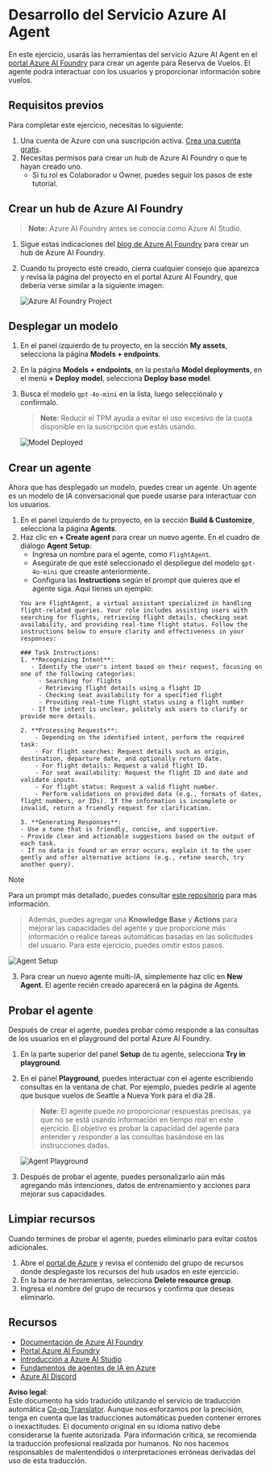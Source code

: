 <!--
CO_OP_TRANSLATOR_METADATA:
{
  "original_hash": "7e92870dc0843e13d4dabc620c09d2d9",
  "translation_date": "2025-07-12T08:14:45+00:00",
  "source_file": "02-explore-agentic-frameworks/azure-ai-foundry-agent-creation.md",
  "language_code": "es"
}
-->
# Desarrollo del Servicio Azure AI Agent

En este ejercicio, usarás las herramientas del servicio Azure AI Agent en el [portal Azure AI Foundry](https://ai.azure.com/?WT.mc_id=academic-105485-koreyst) para crear un agente para Reserva de Vuelos. El agente podrá interactuar con los usuarios y proporcionar información sobre vuelos.

## Requisitos previos

Para completar este ejercicio, necesitas lo siguiente:
1. Una cuenta de Azure con una suscripción activa. [Crea una cuenta gratis](https://azure.microsoft.com/free/?WT.mc_id=academic-105485-koreyst).
2. Necesitas permisos para crear un hub de Azure AI Foundry o que te hayan creado uno.
    - Si tu rol es Colaborador u Owner, puedes seguir los pasos de este tutorial.

## Crear un hub de Azure AI Foundry

> **Note:** Azure AI Foundry antes se conocía como Azure AI Studio.

1. Sigue estas indicaciones del [blog de Azure AI Foundry](https://learn.microsoft.com/en-us/azure/ai-studio/?WT.mc_id=academic-105485-koreyst) para crear un hub de Azure AI Foundry.
2. Cuando tu proyecto esté creado, cierra cualquier consejo que aparezca y revisa la página del proyecto en el portal Azure AI Foundry, que debería verse similar a la siguiente imagen:

    ![Azure AI Foundry Project](../../../translated_images/azure-ai-foundry.88d0c35298348c2fca620668d9b567b50b18dfe94fd2251e0793a28d4d60854e.es.png)

## Desplegar un modelo

1. En el panel izquierdo de tu proyecto, en la sección **My assets**, selecciona la página **Models + endpoints**.
2. En la página **Models + endpoints**, en la pestaña **Model deployments**, en el menú **+ Deploy model**, selecciona **Deploy base model**.
3. Busca el modelo `gpt-4o-mini` en la lista, luego selecciónalo y confírmalo.

    > **Note**: Reducir el TPM ayuda a evitar el uso excesivo de la cuota disponible en la suscripción que estás usando.

    ![Model Deployed](../../../translated_images/model-deployment.3749c53fb81e18fdc2da5beb872441b4a5f86a2d1206c5a9999a4997f78e4b7a.es.png)

## Crear un agente

Ahora que has desplegado un modelo, puedes crear un agente. Un agente es un modelo de IA conversacional que puede usarse para interactuar con los usuarios.

1. En el panel izquierdo de tu proyecto, en la sección **Build & Customize**, selecciona la página **Agents**.
2. Haz clic en **+ Create agent** para crear un nuevo agente. En el cuadro de diálogo **Agent Setup**:
    - Ingresa un nombre para el agente, como `FlightAgent`.
    - Asegúrate de que esté seleccionado el despliegue del modelo `gpt-4o-mini` que creaste anteriormente.
    - Configura las **Instructions** según el prompt que quieres que el agente siga. Aquí tienes un ejemplo:
    ```
    You are FlightAgent, a virtual assistant specialized in handling flight-related queries. Your role includes assisting users with searching for flights, retrieving flight details, checking seat availability, and providing real-time flight status. Follow the instructions below to ensure clarity and effectiveness in your responses:

    ### Task Instructions:
    1. **Recognizing Intent**:
       - Identify the user's intent based on their request, focusing on one of the following categories:
         - Searching for flights
         - Retrieving flight details using a flight ID
         - Checking seat availability for a specified flight
         - Providing real-time flight status using a flight number
       - If the intent is unclear, politely ask users to clarify or provide more details.
        
    2. **Processing Requests**:
        - Depending on the identified intent, perform the required task:
        - For flight searches: Request details such as origin, destination, departure date, and optionally return date.
        - For flight details: Request a valid flight ID.
        - For seat availability: Request the flight ID and date and validate inputs.
        - For flight status: Request a valid flight number.
        - Perform validations on provided data (e.g., formats of dates, flight numbers, or IDs). If the information is incomplete or invalid, return a friendly request for clarification.

    3. **Generating Responses**:
    - Use a tone that is friendly, concise, and supportive.
    - Provide clear and actionable suggestions based on the output of each task.
    - If no data is found or an error occurs, explain it to the user gently and offer alternative actions (e.g., refine search, try another query).
    
    ```
> [!NOTE]
> Para un prompt más detallado, puedes consultar [este repositorio](https://github.com/ShivamGoyal03/RoamMind) para más información.
    
> Además, puedes agregar una **Knowledge Base** y **Actions** para mejorar las capacidades del agente y que proporcione más información o realice tareas automáticas basadas en las solicitudes del usuario. Para este ejercicio, puedes omitir estos pasos.
    
![Agent Setup](../../../translated_images/agent-setup.9bbb8755bf5df672c712a9aaed6482305d32a4986742e6b21faf59485f25c50a.es.png)

3. Para crear un nuevo agente multi-IA, simplemente haz clic en **New Agent**. El agente recién creado aparecerá en la página de Agents.

## Probar el agente

Después de crear el agente, puedes probar cómo responde a las consultas de los usuarios en el playground del portal Azure AI Foundry.

1. En la parte superior del panel **Setup** de tu agente, selecciona **Try in playground**.
2. En el panel **Playground**, puedes interactuar con el agente escribiendo consultas en la ventana de chat. Por ejemplo, puedes pedirle al agente que busque vuelos de Seattle a Nueva York para el día 28.

    > **Note**: El agente puede no proporcionar respuestas precisas, ya que no se está usando información en tiempo real en este ejercicio. El objetivo es probar la capacidad del agente para entender y responder a las consultas basándose en las instrucciones dadas.

    ![Agent Playground](../../../translated_images/agent-playground.dc146586de71501011798b919ae595f4d4facf8c3a5f53e0107e7b80fc2418d1.es.png)

3. Después de probar el agente, puedes personalizarlo aún más agregando más intenciones, datos de entrenamiento y acciones para mejorar sus capacidades.

## Limpiar recursos

Cuando termines de probar el agente, puedes eliminarlo para evitar costos adicionales.
1. Abre el [portal de Azure](https://portal.azure.com) y revisa el contenido del grupo de recursos donde desplegaste los recursos del hub usados en este ejercicio.
2. En la barra de herramientas, selecciona **Delete resource group**.
3. Ingresa el nombre del grupo de recursos y confirma que deseas eliminarlo.

## Recursos

- [Documentación de Azure AI Foundry](https://learn.microsoft.com/en-us/azure/ai-studio/?WT.mc_id=academic-105485-koreyst)
- [Portal Azure AI Foundry](https://ai.azure.com/?WT.mc_id=academic-105485-koreyst)
- [Introducción a Azure AI Studio](https://techcommunity.microsoft.com/blog/educatordeveloperblog/getting-started-with-azure-ai-studio/4095602?WT.mc_id=academic-105485-koreyst)
- [Fundamentos de agentes de IA en Azure](https://learn.microsoft.com/en-us/training/modules/ai-agent-fundamentals/?WT.mc_id=academic-105485-koreyst)
- [Azure AI Discord](https://aka.ms/AzureAI/Discord)

**Aviso legal**:  
Este documento ha sido traducido utilizando el servicio de traducción automática [Co-op Translator](https://github.com/Azure/co-op-translator). Aunque nos esforzamos por la precisión, tenga en cuenta que las traducciones automáticas pueden contener errores o inexactitudes. El documento original en su idioma nativo debe considerarse la fuente autorizada. Para información crítica, se recomienda la traducción profesional realizada por humanos. No nos hacemos responsables de malentendidos o interpretaciones erróneas derivadas del uso de esta traducción.